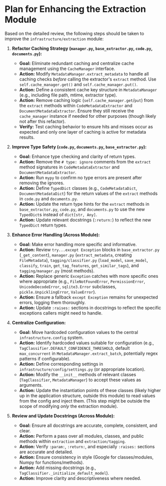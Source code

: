 # Plan for Enhancing the Extraction Module

Based on the detailed review, the following steps should be taken to improve the `infrastructure/extraction` module:

1.  **Refactor Caching Strategy (`manager.py`, `base_extractor.py`, `code.py`, `documents.py`):**
    *   **Goal:** Eliminate redundant caching and centralize cache management using the `CacheManager` interface.
    *   **Action:** Modify `MetadataManager.extract_metadata` to handle all caching checks *before* calling the extractor's `extract` method. Use `self.cache_manager.get()` and `self.cache_manager.put()`.
    *   **Action:** Define a consistent cache key structure in `MetadataManager` (e.g., including file path, mtime, extractor type).
    *   **Action:** Remove caching logic (`self.cache_manager.get`/`put`) from the `extract` methods within `CodeMetadataExtractor` and `DocumentMetadataExtractor`. Ensure they still receive the `cache_manager` instance if needed for other purposes (though likely not after this refactor).
    *   **Verify:** Test caching behavior to ensure hits and misses occur as expected and only one layer of caching is active for metadata results.

2.  **Improve Type Safety (`code.py`, `documents.py`, `base_extractor.py`):**
    *   **Goal:** Enhance type checking and clarity of return types.
    *   **Action:** Remove the `# type: ignore` comments from the `extract` method signatures in `CodeMetadataExtractor` and `DocumentMetadataExtractor`.
    *   **Action:** Run `mypy` to confirm no type errors are present after removing the ignores.
    *   **Action:** Define `TypedDict` classes (e.g., `CodeMetadataDict`, `DocumentMetadataDict`) for the return values of the `extract` methods in `code.py` and `documents.py`.
    *   **Action:** Update the return type hints for the `extract` methods in `base_extractor.py`, `code.py`, and `documents.py` to use the new `TypedDict`s instead of `dict[str, Any]`.
    *   **Action:** Update relevant docstrings (`:return:`) to reflect the new `TypedDict` return types.

3.  **Enhance Error Handling (Across Module):**
    *   **Goal:** Make error handling more specific and informative.
    *   **Action:** Review `try...except Exception` blocks in `base_extractor.py` (`_get_content`), `manager.py` (`extract_metadata`, creating `FileMetadata`), `tagging/classifier.py` (`load_model`, `save_model`, `classify`, `train`, `get_tag_features`, `get_similar_tags`), and `tagging/manager.py` (most methods).
    *   **Action:** Replace generic `Exception` catches with more specific ones where appropriate (e.g., `FileNotFoundError`, `PermissionError`, `UnicodeDecodeError`, `sqlite3.Error` subclasses, `pickle.UnpicklingError`, `ValueError`).
    *   **Action:** Ensure a fallback `except Exception` remains for unexpected errors, logging them thoroughly.
    *   **Action:** Update `:raises:` sections in docstrings to reflect the specific exceptions callers might need to handle.

4.  **Centralize Configuration:**
    *   **Goal:** Move hardcoded configuration values to the central `infrastructure.config` system.
    *   **Action:** Identify hardcoded values suitable for configuration (e.g., `TagClassifier.DEFAULT_CONFIDENCE_THRESHOLD`, default `max_concurrent` in `MetadataManager.extract_batch`, potentially regex patterns if configurable).
    *   **Action:** Define corresponding settings in `infrastructure/config/settings.py` (or appropriate location).
    *   **Action:** Modify the `__init__` methods of relevant classes (`TagClassifier`, `MetadataManager`) to accept these values as arguments.
    *   **Action:** Update the instantiation points of these classes (likely higher up in the application structure, outside this module) to read values from the config and inject them. (This step might be outside the scope of modifying *only* the extraction module).

5.  **Review and Update Docstrings (Across Module):**
    *   **Goal:** Ensure all docstrings are accurate, complete, consistent, and clear.
    *   **Action:** Perform a pass over all modules, classes, and public methods within `extraction` and `extraction/tagging`.
    *   **Action:** Verify `:param:`, `:return:`, and especially `:raises:` sections are accurate and detailed.
    *   **Action:** Ensure consistency in style (Google for classes/modules, Numpy for functions/methods).
    *   **Action:** Add missing docstrings (e.g., `TagClassifier._initialize_default_model`).
    *   **Action:** Improve clarity and descriptiveness where needed.
